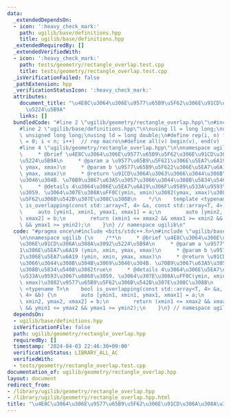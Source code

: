 ```yaml
---
data:
  _extendedDependsOn:
  - icon: ':heavy_check_mark:'
    path: ugilib/base/definitions.hpp
    title: ugilib/base/definitions.hpp
  _extendedRequiredBy: []
  _extendedVerifiedWith:
  - icon: ':heavy_check_mark:'
    path: tests/geometry/rectangle_overlap.test.cpp
    title: tests/geometry/rectangle_overlap.test.cpp
  _isVerificationFailed: false
  _pathExtension: hpp
  _verificationStatusIcon: ':heavy_check_mark:'
  attributes:
    document_title: "\u4E8C\u3064\u306E\u9577\u65B9\u5F62\u306E\u91CD\u306A\u308A\u3092\
      \u5224\u5B9A"
    links: []
  bundledCode: "#line 2 \"ugilib/geometry/rectangle_overlap.hpp\"\n#include <bits/stdc++.h>\n\
    #line 2 \"ugilib/base/definitions.hpp\"\n\nusing ll = long long;\nusing ull =\
    \ unsigned long long;\nusing ld = long double;\n#define rep(i, n) for(size_t i\
    \ = 0; i < n; i++)  // rep macro\n#define all(v) begin(v), end(v)  // all iterator\n\
    #line 4 \"ugilib/geometry/rectangle_overlap.hpp\"\n\nnamespace ugilib {\n    /**\n\
    \     * @brief \u4E8C\u3064\u306E\u9577\u65B9\u5F62\u306E\u91CD\u306A\u308A\u3092\
    \u5224\u5B9A\n     * @param a \u9577\u65B9\u5F621\u306E\u5EA7\u6A19 (ymin, xmin,\
    \ ymax, xmax)\n     * @param b \u9577\u65B9\u5F622\u306E\u5EA7\u6A19 (ymin, xmin,\
    \ ymax, xmax)\n     * @return \u91CD\u306A\u3063\u3066\u3044\u308B\u304B\u3069\
    \u3046\u304B. \u70B9\u3067\u63A5\u3057\u3066\u3044\u308B\u5834\u5408\u3082true\n\
    \     * @details 4\u3064\u306E\u5EA7\u6A19\u306F\u9589\u533A\u9593\u3067\u8868\
    \u3059. \u3064\u307E\u308A\uFF0C(ymin, xmin)\u3082(ymax, xmax)\u3082\u9577\u65B9\
    \u5F62\u306B\u542B\u307E\u308C\u308B\n    */\n    template <typename T>\n    bool\
    \ is_overlapping(const std::array<T, 4> &a, const std::array<T, 4> &b) {\n   \
    \     auto [ymin1, xmin1, ymax1, xmax1] = a;\n        auto [ymin2, xmin2, ymax2,\
    \ xmax2] = b;\n        return (xmin1 <= xmax2 && xmax1 >= xmin2 && ymin1 <= ymax2\
    \ && ymax1 >= ymin2);\n    }\n} // namespace ugilib\n"
  code: "#pragma once\n#include <bits/stdc++.h>\n#include \"ugilib/base/definitions.hpp\"\
    \n\nnamespace ugilib {\n    /**\n     * @brief \u4E8C\u3064\u306E\u9577\u65B9\u5F62\
    \u306E\u91CD\u306A\u308A\u3092\u5224\u5B9A\n     * @param a \u9577\u65B9\u5F62\
    1\u306E\u5EA7\u6A19 (ymin, xmin, ymax, xmax)\n     * @param b \u9577\u65B9\u5F62\
    2\u306E\u5EA7\u6A19 (ymin, xmin, ymax, xmax)\n     * @return \u91CD\u306A\u3063\
    \u3066\u3044\u308B\u304B\u3069\u3046\u304B. \u70B9\u3067\u63A5\u3057\u3066\u3044\
    \u308B\u5834\u5408\u3082true\n     * @details 4\u3064\u306E\u5EA7\u6A19\u306F\u9589\
    \u533A\u9593\u3067\u8868\u3059. \u3064\u307E\u308A\uFF0C(ymin, xmin)\u3082(ymax,\
    \ xmax)\u3082\u9577\u65B9\u5F62\u306B\u542B\u307E\u308C\u308B\n    */\n    template\
    \ <typename T>\n    bool is_overlapping(const std::array<T, 4> &a, const std::array<T,\
    \ 4> &b) {\n        auto [ymin1, xmin1, ymax1, xmax1] = a;\n        auto [ymin2,\
    \ xmin2, ymax2, xmax2] = b;\n        return (xmin1 <= xmax2 && xmax1 >= xmin2\
    \ && ymin1 <= ymax2 && ymax1 >= ymin2);\n    }\n} // namespace ugilib\n"
  dependsOn:
  - ugilib/base/definitions.hpp
  isVerificationFile: false
  path: ugilib/geometry/rectangle_overlap.hpp
  requiredBy: []
  timestamp: '2024-04-03 22:46:30+09:00'
  verificationStatus: LIBRARY_ALL_AC
  verifiedWith:
  - tests/geometry/rectangle_overlap.test.cpp
documentation_of: ugilib/geometry/rectangle_overlap.hpp
layout: document
redirect_from:
- /library/ugilib/geometry/rectangle_overlap.hpp
- /library/ugilib/geometry/rectangle_overlap.hpp.html
title: "\u4E8C\u3064\u306E\u9577\u65B9\u5F62\u306E\u91CD\u306A\u308A\u3092\u5224\u5B9A"
---
```

